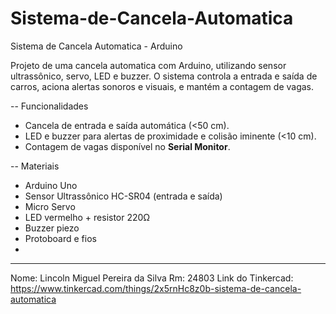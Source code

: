 # Sistema-de-Cancela-Automatica
Sistema de Cancela Automatica - Arduino

Projeto de uma cancela automatica com Arduino, utilizando sensor ultrassônico, servo, LED e buzzer. O sistema controla a entrada e saída de carros, aciona alertas sonoros e visuais, e mantém a contagem de vagas.

-- Funcionalidades

- Cancela de entrada e saída automática (<50 cm).  
- LED e buzzer para alertas de proximidade e colisão iminente (<10 cm).  
- Contagem de vagas disponível no **Serial Monitor**.  

-- Materiais

- Arduino Uno  
- Sensor Ultrassônico HC-SR04 (entrada e saída)  
- Micro Servo  
- LED vermelho + resistor 220Ω  
- Buzzer piezo  
- Protoboard e fios
- 
---
Nome: Lincoln Miguel Pereira da Silva 
Rm: 24803
Link do Tinkercad:
https://www.tinkercad.com/things/2x5rnHc8z0b-sistema-de-cancela-automatica
